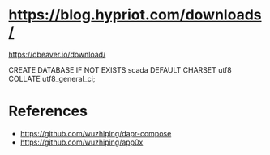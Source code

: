# https://blog.hypriot.com/downloads/

https://dbeaver.io/download/

 CREATE DATABASE IF NOT EXISTS scada DEFAULT CHARSET utf8 COLLATE utf8_general_ci;

# References
* https://github.com/wuzhiping/dapr-compose
* https://github.com/wuzhiping/app0x
